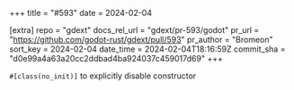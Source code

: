 +++
title = "#593"
date = 2024-02-04

[extra]
repo = "gdext"
docs_rel_url = "gdext/pr-593/godot"
pr_url = "https://github.com/godot-rust/gdext/pull/593"
pr_author = "Bromeon"
sort_key = 2024-02-04
date_time = 2024-02-04T18:16:59Z
commit_sha = "d0e99a4a63a20cc2ddbad4ba924037c459017d69"
+++

`#[class(no_init)]` to explicitly disable constructor
